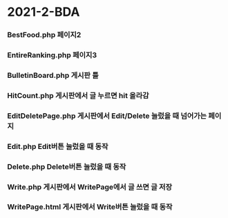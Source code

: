 # 2021-2-BDA
### BestFood.php 페이지2
### EntireRanking.php 페이지3
### BulletinBoard.php 게시판 틀
### HitCount.php 게시판에서 글 누르면 hit 올라감
### EditDeletePage.php 게시판에서 Edit/Delete 눌렀을 때 넘어가는 페이지
### Edit.php Edit버튼 눌렀을 때 동작
### Delete.php Delete버튼 눌렀을 때 동작
### Write.php 게시판에서 WritePage에서 글 쓰면 글 저장
### WritePage.html 게시판에서 Write버튼 눌렀을 때 동작
